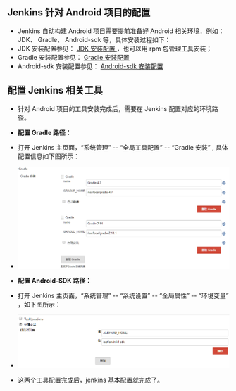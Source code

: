 ## Jenkins 针对 Android 项目的配置

- Jenkins 自动构建 Android 项目需要提前准备好 Android 相关环境，例如： JDK、 Gradle、 Android-sdk 等，具体安装过程如下：
- JDK 安装配置参见： [ JDK 安装配置 ](../envconfig/env-java-jdk-config.md)，也可以用 rpm 包管理工具安装；
- Gradle 安装配置参见： [ Gradle 安装配置 ](../envconfig/env-gradle-config.md)
- Android-sdk 安装配置参见： [ Android-sdk 安装配置 ](../envconfig/env-android-sdk-config.md)

## 配置 Jenkins 相关工具

- 针对 Android 项目的工具安装完成后，需要在 Jenkins 配置对应的环境路径。

- **配置 Gradle 路径：**
- 打开 Jenkins 主页面，“系统管理” -- “全局工具配置” -- “Gradle 安装” , 具体配置信息如下图所示：
- ![jenkins-android-a](../images/jenkins-android-a.png "jenkins 配置 Gradle 路径")

- **配置 Android-SDK 路径：**
- 打开 Jenkins 主页面，“系统管理” -- “系统设置” -- “全局属性” -- “环境变量” ，如下图所示：
- ![jenkins-android-b](../images/jenkins-android-b.png "Jenkins 配置 Android-sdk 路径")

- 这两个工具配置完成后，jenkins 基本配置就完成了。
